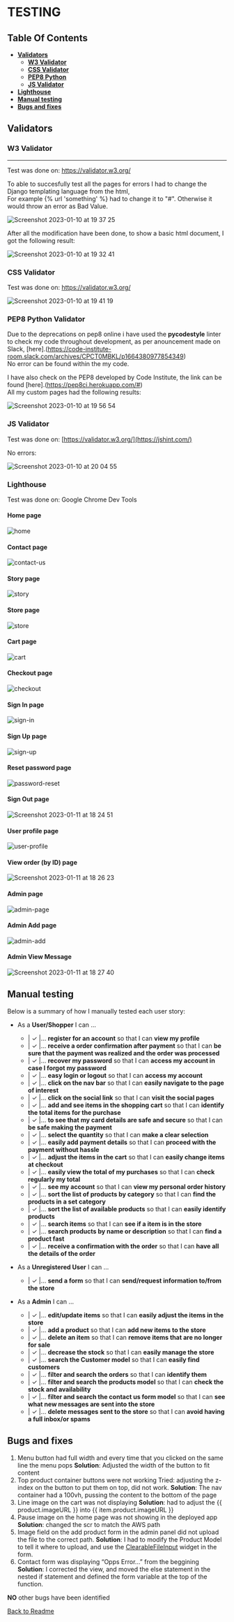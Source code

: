 # **TESTING**

## **Table Of Contents**
* [**Validators**](#validators)
  * [**W3 Validator**](#w3-validator)
  * [**CSS Validator**](#css-validator)
  * [**PEP8 Python**](#pep8-python-validator)
  * [**JS Validator**](#js-validator)
* [**Lighthouse**](#lighthouse)
* [**Manual testing**](#manual-testing)
* [**Bugs and fixes**](#bugs-and-fixes)


## **Validators**

### **W3 Validator**
------------

Test was done on: https://validator.w3.org/

To able to succesfully test all the pages for errors I had to change the Django templating language from the html,\
For example {% url 'something' %} had to change it to "#". Otherwise it would throw an error as Bad Value.

![Screenshot 2023-01-10 at 19 37 25](https://user-images.githubusercontent.com/91877102/211634559-1ce91656-d4a7-43ce-885d-759f973c0de6.png)

After all the modification have been done, to show a basic html document, I got the following result:

![Screenshot 2023-01-10 at 19 32 41](https://user-images.githubusercontent.com/91877102/211634626-5d0156fd-5124-442e-9ff0-eee9fe50c577.png)

### **CSS Validator**
Test was done on: https://validator.w3.org/

![Screenshot 2023-01-10 at 19 41 19](https://user-images.githubusercontent.com/91877102/211635165-9e41e65b-5d78-44d0-b8ff-0d6577dd9277.png)

### **PEP8 Python Validator**
Due to the deprecations on pep8 online i have used the **pycodestyle** linter to check my code throughout development,
as per anouncement made on Slack, [here].(https://code-institute-room.slack.com/archives/CPCT0MBKL/p1664380977854349) \
No error can be found within the my code.

I have also check on the PEP8 developed by Code Institute, the link can be found [here].(https://pep8ci.herokuapp.com/#) \
All my custom pages had the following results:

![Screenshot 2023-01-10 at 19 56 54](https://user-images.githubusercontent.com/91877102/211637903-1dc8e5c1-433d-4b64-aac9-aba8b20b4bfa.png)

### **JS Validator**

Test was done on: [https://validator.w3.org/](https://jshint.com/)

No errors:

![Screenshot 2023-01-10 at 20 04 55](https://user-images.githubusercontent.com/91877102/211639270-0eee795e-6eaa-4c0a-8a9c-2708cd1492f5.png)

### **Lighthouse**

Test was done on: Google Chrome Dev Tools

#### **Home page**

![home](https://user-images.githubusercontent.com/91877102/211873904-1434c323-b3fa-47fa-808b-b500eb2b0b3e.png)

#### **Contact page**

![contact-us](https://user-images.githubusercontent.com/91877102/211873933-a6c77401-5fbe-46ff-8a0a-4f4517ea3967.png)

#### **Story page**

![story](https://user-images.githubusercontent.com/91877102/211873954-34c39ee0-1fcd-4ba6-87cc-57d44e1092d5.png)

#### **Store page**

![store](https://user-images.githubusercontent.com/91877102/211873990-c7a5152d-95d5-4186-bce4-03cb719a65e4.png)

#### **Cart page**

![cart](https://user-images.githubusercontent.com/91877102/211874015-b90e3dcd-27c5-478a-b0bc-e2333146a7d1.png)

#### **Checkout page**

![checkout](https://user-images.githubusercontent.com/91877102/211874029-6e354688-5ecb-4eb1-8641-b81db3fbde17.png)

#### **Sign In page**

![sign-in](https://user-images.githubusercontent.com/91877102/211874049-4b390194-fffb-41b7-bccd-c3d3f969f67f.png)

#### **Sign Up page**

![sign-up](https://user-images.githubusercontent.com/91877102/211874079-c721dba0-43f9-4fc7-b639-01bb82855f64.png)

#### **Reset password page**

![password-reset](https://user-images.githubusercontent.com/91877102/211874121-8cc973e2-cbf3-45be-8add-3775d7a16736.png)

#### **Sign Out page**

![Screenshot 2023-01-11 at 18 24 51](https://user-images.githubusercontent.com/91877102/211874630-1c4f20bf-e413-4032-b6c7-5d230ff1f40f.png)

#### **User profile page**

![user-profile](https://user-images.githubusercontent.com/91877102/211874156-17f66b71-8599-4d09-8537-3c30d25b25a9.png)

#### **View order (by ID) page**

![Screenshot 2023-01-11 at 18 26 23](https://user-images.githubusercontent.com/91877102/211875000-73bd1227-f872-4ac1-9707-5d0220e56aab.png)

#### **Admin page**

![admin-page](https://user-images.githubusercontent.com/91877102/211874190-5597a6a0-815a-48cd-b885-a691736d5be0.png)

#### **Admin Add page**

![admin-add](https://user-images.githubusercontent.com/91877102/211874270-bd51fafc-0930-40fe-ad9d-fe674f49d05f.png)

#### **Admin View Message**

![Screenshot 2023-01-11 at 18 27 40](https://user-images.githubusercontent.com/91877102/211875932-1514ae62-1035-4aff-bcd6-b35c67770309.png)

## Manual testing
Below is a summary of how I manually tested each user story:
* As a **User/Shopper** I can ...
  * | &check; |... **register for an account** so that I can **view my profile**
  * | &check; |... **receive a order confirmation after payment** so that I can **be sure that the payment was realized and the order was processed**
  * | &check; |... **recover my password** so that I can **access my account in case I forgot my password**
  * | &check; |... **easy login or logout** so that I can **access my account**
  * | &check; |... **click on the nav bar** so that I can **easily navigate to the page of interest**
  * | &check; |... **click on the social link** so that I can **visit the social pages**
  * | &check; |... **add and see items in the shopping cart** so that I can **identify the total items for the purchase**
  * | &check; |... **to see that my card details are safe and secure** so that I can **be safe making the payment**
  * | &check; |... **select the quantity** so that I can **make a clear selection**
  * | &check; |... **easily add payment details** so that I can **proceed with the payment without hassle**
  * | &check; |... **adjust the items in the cart** so that I can **easily change items at checkout**
  * | &check; |... **easily view the total of my purchases** so that I can **check regularly my total**
  * | &check; |... **see my account** so that I can **view my personal order history**
  * | &check; |... **sort the list of products by category** so that I can **find the products in a set category**
  * | &check; |... **sort the list of available products** so that I can **easily identify products**
  * | &check; |... **search items** so that I can **see if a item is in the store**
  * | &check; |... **search products by name or description** so that I can **find a product fast**
  * | &check; |... **receive a confirmation with the order** so that I can **have all the details of the order**

* As a **Unregistered User** I can ...
  * | &check; |... **send a form** so that I can **send/request information to/from the store**

* As a **Admin** I can ...
  * | &check; |... **edit/update items** so that I can **easily adjust the items in the store**
  * | &check; |... **add a product** so that I can **add new items to the store**
  * | &check; |... **delete an item** so that I can **remove items that are no longer for sale**
  * | &check; |... **decrease the stock** so that I can **easily manage the store**
  * | &check; |... **search the Customer model** so that I can **easily find customers**
  * | &check; |... **filter and search the orders** so that I can **identify them**
  * | &check; |... **filter and search the products model** so that I can **check the stock and availability**
  * | &check; |... **filter and search the contact us form model** so that I can **see what new messages are sent into the store**
  * | &check; |... **delete messages sent to the store** so that I can **avoid having a full inbox/or spams**

## **Bugs and fixes**
1. Menu button had full width and every time that you clicked on the same line the menu pops
   **Solution**: Adjusted the width of the button to fit content
2. Top product container buttons were not working
   Tried: adjusting the z-index on the button to put them on top, did not work.
   **Solution**: The nav container had a 100vh, pussing the content to the bottom of the page
3. Line image on the cart was not displaying
   **Solution**: had to adjust the  {{ product.imageURL }} into {{ item.product.imageURL }}
4. Pause image on the home page was not showing in the deployed app
   **Solution**: changed the scr to match the AWS path
5. Image field on the add product form in the admin panel did not upload the file to the correct path.
   **Solution**: I had to modify the Product Model to tell it where to upload, and use the [ClearableFileInput](https://docs.djangoproject.com/en/2.2/ref/forms/widgets/#django.forms.ClearableFileInput) widget in the form.
6. Contact form was displaying “Opps Error…” from the beggining
   **Solution**: I corrected the view, and moved the else statement in the nested if statement and defined the form variable at the top of the function.
   
**NO** other bugs have been identified






[Back to Readme](README.md)

